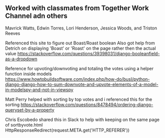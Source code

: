 ## Worked with classmates from Together Work Channel adn others

Mavrick Watts, Edwin Torres, Lori Henderson, Jessica Woods, and Triston Reeves


Referenced this site to figure out Boast/Roast boolean
Also got help from Detrich on displaying 'Boast' or 'Roast' on the page rather then the actual value
https://stackoverflow.com/questions/39398031/django-booleanfield-as-a-dropdown


Reference for upvoting/downvoting and totaling the votes using a helper function inside models
https://www.howtobuildsoftware.com/index.php/how-do/busI/python-django-django-how-to-sum-downvote-and-upvote-elements-of-a-model-in-modelspy-and-not-in-viewspy


Matt Perry helped with sorting by top votes and i referenced this for the sorting
https://stackoverflow.com/questions/8478494/ordering-django-queryset-by-a-property


Chris Escobedo  shared this in Slack to help with keeping on the same page of sortbyvote.html
HttpResponseRedirect(request.META.get('HTTP_REFERER'))